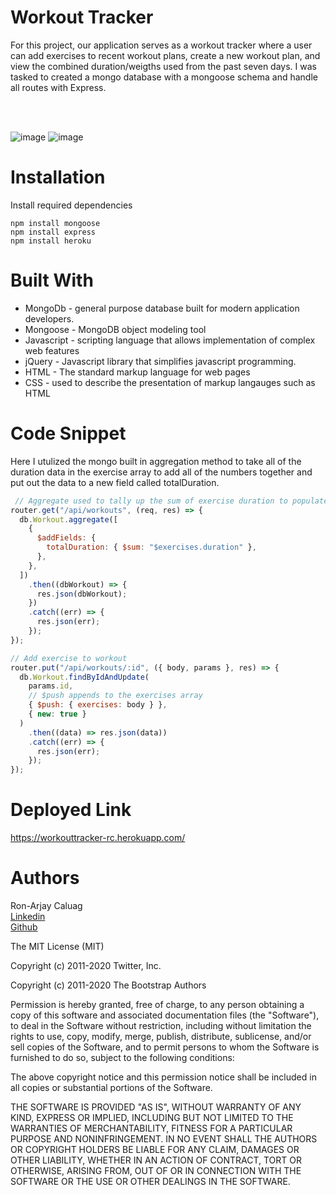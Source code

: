 # **Workout Tracker**

For this project, our application serves as a workout tracker where a user can add exercises to recent workout plans, create a new workout plan, and view the combined duration/weigths used from the past seven days. I was tasked to created a mongo database with a mongoose schema and handle all routes with Express.

<br><br>

![image](https://user-images.githubusercontent.com/52800632/108585822-7203a300-72ff-11eb-8a97-1af88101d535.png)
![image](https://user-images.githubusercontent.com/52800632/108585833-8182ec00-72ff-11eb-9f7a-c4bbe6a3cda4.png)




# **Installation**


Install required dependencies
```terminal
npm install mongoose
npm install express
npm install heroku
```

# **Built With**

<ul>
    <li> MongoDb - general purpose database built for modern application developers.
    <li> Mongoose - MongoDB object modeling tool
    <li> Javascript - scripting language that allows implementation of complex web features
    <li> jQuery - Javascript library that simplifies javascript programming.
    <li> HTML - The standard markup language for web pages 
    <li> CSS - used to describe the presentation of markup langauges such as HTML </li>
</ul>

# **Code Snippet**
Here I utulized the mongo built in aggregation method to take all of the duration data in the exercise array to add all of the numbers together and put out the data to a new field called totalDuration.
```js
 // Aggregate used to tally up the sum of exercise duration to populate totalDuration field
router.get("/api/workouts", (req, res) => {
  db.Workout.aggregate([
    {
      $addFields: {
        totalDuration: { $sum: "$exercises.duration" },
      },
    },
  ])
    .then((dbWorkout) => {
      res.json(dbWorkout);
    })
    .catch((err) => {
      res.json(err);
    });
});

```
```js
// Add exercise to workout
router.put("/api/workouts/:id", ({ body, params }, res) => {
  db.Workout.findByIdAndUpdate(
    params.id,
    // $push appends to the exercises array
    { $push: { exercises: body } },
    { new: true }
  )
    .then((data) => res.json(data))
    .catch((err) => {
      res.json(err);
    });
});

```
# **Deployed Link**

https://workouttracker-rc.herokuapp.com/
# **Authors**

Ron-Arjay Caluag<br>
[Linkedin](https://www.linkedin.com/in/ron-arjay-caluag-00b29b182/)<br>
[Github](https://github.com/ArjayCaluag)


The MIT License (MIT)

Copyright (c) 2011-2020 Twitter, Inc.

Copyright (c) 2011-2020 The Bootstrap Authors

Permission is hereby granted, free of charge, to any person obtaining a copy of this software and associated documentation files (the "Software"), to deal in the Software without restriction, including without limitation the rights to use, copy, modify, merge, publish, distribute, sublicense, and/or sell copies of the Software, and to permit persons to whom the Software is furnished to do so, subject to the following conditions:

The above copyright notice and this permission notice shall be included in all copies or substantial portions of the Software.

THE SOFTWARE IS PROVIDED "AS IS", WITHOUT WARRANTY OF ANY KIND, EXPRESS OR IMPLIED, INCLUDING BUT NOT LIMITED TO THE WARRANTIES OF MERCHANTABILITY, FITNESS FOR A PARTICULAR PURPOSE AND NONINFRINGEMENT. IN NO EVENT SHALL THE AUTHORS OR COPYRIGHT HOLDERS BE LIABLE FOR ANY CLAIM, DAMAGES OR OTHER LIABILITY, WHETHER IN AN ACTION OF CONTRACT, TORT OR OTHERWISE, ARISING FROM, OUT OF OR IN CONNECTION WITH THE SOFTWARE OR THE USE OR OTHER DEALINGS IN THE SOFTWARE.
